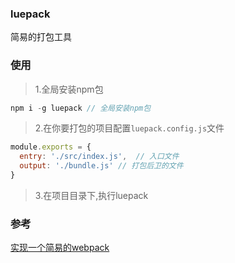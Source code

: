 ### luepack
简易的打包工具
### 使用
>1.全局安装npm包
```js
npm i -g luepack // 全局安装npm包
```
>2.在你要打包的项目配置`luepack.config.js`文件
```js
module.exports = {
  entry: './src/index.js',  // 入口文件
  output: './bundle.js' // 打包后卫的文件
}
```
>3.在项目目录下,执行luepack

### 参考
[实现一个简易的webpack](https://github.com/muwoo/blogs/issues/29)